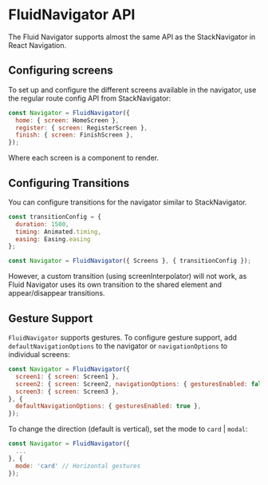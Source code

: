 # FluidNavigator API
The Fluid Navigator supports almost the same API as the StackNavigator in React Navigation.

## Configuring screens
To set up and configure the different screens available in the navigator, use the regular route config API from StackNavigator:

```javascript
const Navigator = FluidNavigator({
  home: { screen: HomeScreen },
  register: { screen: RegisterScreen },
  finish: { screen: FinishScreen },
});
```

Where each screen is a component to render.

## Configuring Transitions
You can configure transitions for the navigator similar to StackNavigator.

```javascript
const transitionConfig = {
  duration: 1500,
  timing: Animated.timing,
  easing: Easing.easing
};

const Navigator = FluidNavigator({ Screens }, { transitionConfig });
```

However, a custom transition (using screenInterpolator) will not work, as Fluid Navigator uses its own transition to the shared element and appear/disappear transitions.



## Gesture Support
`FluidNavigator` supports gestures. To configure gesture support, add `defaultNavigationOptions` to the navigator or `navigationOptions` to individual screens:

```javascript
const Navigator = FluidNavigator({
  screen1: { screen: Screen1 },
  screen2: { screen: Screen2, navigationOptions: { gesturesEnabled: false } },
  screen3: { screen: Screen3 },
}, {
  defaultNavigationOptions: { gesturesEnabled: true },
});
```

To change the direction (default is vertical), set the mode to `card` | `modal`:

```javascript
const Navigator = FluidNavigator({
  ...
}, {
  mode: 'card' // Horizontal gestures
});
```
